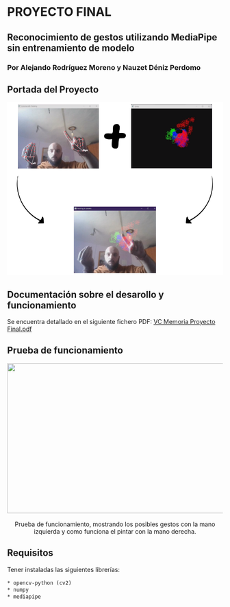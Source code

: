 # PROYECTO FINAL
## Reconocimiento de gestos utilizando MediaPipe sin entrenamiento de modelo
### Por Alejando Rodríguez Moreno y Nauzet Déniz Perdomo

## Portada del Proyecto

![img.png](img.png)

## Documentación sobre el desarollo y funcionamiento

Se encuentra detallado en el siguiente fichero PDF: [VC Memoria Proyecto Final.pdf](VC%20Memoria%20Proyecto%20Final.pdf)

## Prueba de funcionamiento

<p align="center">
  <img width="600" height="350" src="test.gif">
</p>

<p align="center">
    Prueba de funcionamiento, mostrando los posibles gestos con la mano izquierda y como funciona el pintar con la mano derecha.
</p>

## Requisitos

Tener instaladas las siguientes librerías:

    * opencv-python (cv2)
    * numpy 
    * mediapipe

